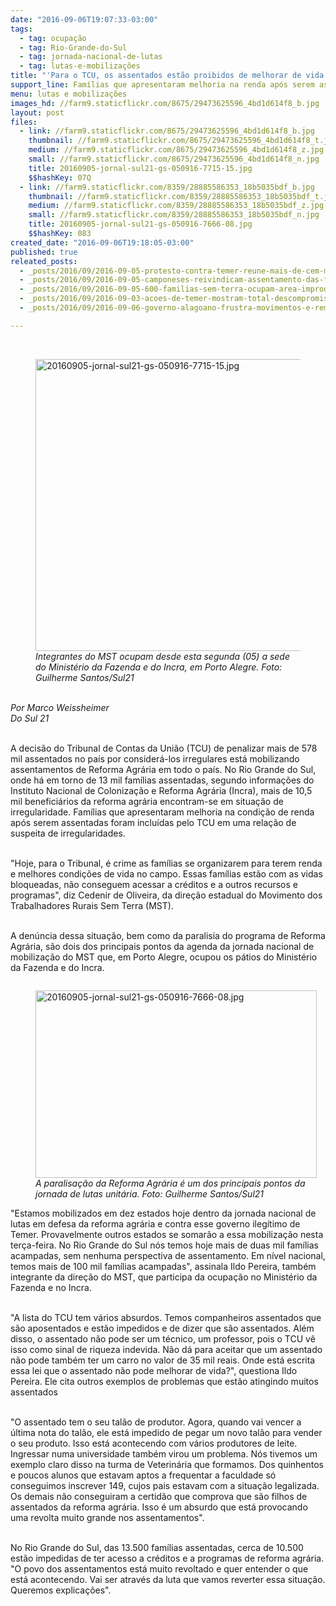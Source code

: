 ```yaml
---
date: "2016-09-06T19:07:33-03:00"
tags:
  - tag: ocupação
  - tag: Rio-Grande-do-Sul
  - tag: jornada-nacional-de-lutas
  - tag: lutas-e-mobilizações
title: "'Para o TCU, os assentados estão proibidos de melhorar de vida', diz MST"
support_line: Famílias que apresentaram melhoria na renda após serem assentadas foram incluídas pelo TCU em uma relação de suspeita de irregularidades
menu: lutas e mobilizações
images_hd: //farm9.staticflickr.com/8675/29473625596_4bd1d614f8_b.jpg
layout: post
files:
  - link: //farm9.staticflickr.com/8675/29473625596_4bd1d614f8_b.jpg
    thumbnail: //farm9.staticflickr.com/8675/29473625596_4bd1d614f8_t.jpg
    medium: //farm9.staticflickr.com/8675/29473625596_4bd1d614f8_z.jpg
    small: //farm9.staticflickr.com/8675/29473625596_4bd1d614f8_n.jpg
    title: 20160905-jornal-sul21-gs-050916-7715-15.jpg
    $$hashKey: 07Q
  - link: //farm9.staticflickr.com/8359/28885586353_18b5035bdf_b.jpg
    thumbnail: //farm9.staticflickr.com/8359/28885586353_18b5035bdf_t.jpg
    medium: //farm9.staticflickr.com/8359/28885586353_18b5035bdf_z.jpg
    small: //farm9.staticflickr.com/8359/28885586353_18b5035bdf_n.jpg
    title: 20160905-jornal-sul21-gs-050916-7666-08.jpg
    $$hashKey: 083
created_date: "2016-09-06T19:18:05-03:00"
published: true
releated_posts:
  - _posts/2016/09/2016-09-05-protesto-contra-temer-reune-mais-de-cem-mil-na-paulista.md
  - _posts/2016/09/2016-09-05-camponeses-reivindicam-assentamento-das-familias-acampadas-em-mato-grosso.md
  - _posts/2016/09/2016-09-05-600-familias-sem-terra-ocupam-area-improdutiva-no-rio-grande-do-norte.md
  - _posts/2016/09/2016-09-03-acoes-de-temer-mostram-total-descompromisso-com-a-reforma-agraria-no-brasil-destaca-patrus.md
  - _posts/2016/09/2016-09-06-governo-alagoano-frustra-movimentos-e-remarca-audiencia-para-esta-terca-feira.md

---
```

<p>&nbsp;</p>

<figure class="image"><img alt="20160905-jornal-sul21-gs-050916-7715-15.jpg" height="467" src="//farm9.staticflickr.com/8675/29473625596_4bd1d614f8_b.jpg" width="700" />
<figcaption><em>Integrantes do MST ocupam desde esta segunda (05) a sede do Minist&eacute;rio da Fazenda e do Incra, em Porto Alegre. Foto: Guilherme Santos/Sul21</em></figcaption>
</figure>

<p><br />
<em>Por Marco Weissheimer<br />
Do Sul 21&nbsp;</em></p>

<p><br />
A decis&atilde;o do Tribunal de Contas da Uni&atilde;o (TCU) de penalizar mais de 578 mil assentados no pa&iacute;s por consider&aacute;-los irregulares est&aacute; mobilizando assentamentos de Reforma Agr&aacute;ria em todo o pa&iacute;s. No Rio Grande do Sul, onde h&aacute; em torno de 13 mil fam&iacute;lias assentadas, segundo informa&ccedil;&otilde;es do Instituto Nacional de Coloniza&ccedil;&atilde;o e Reforma Agr&aacute;ria (Incra), mais de 10,5 mil benefici&aacute;rios da reforma agr&aacute;ria encontram-se em situa&ccedil;&atilde;o de irregularidade. Fam&iacute;lias que apresentaram melhoria na condi&ccedil;&atilde;o de renda ap&oacute;s serem assentadas foram inclu&iacute;das pelo TCU em uma rela&ccedil;&atilde;o de suspeita de irregularidades.</p>

<p><br />
&quot;Hoje, para o Tribunal, &eacute; crime as fam&iacute;lias se organizarem para terem renda e melhores condi&ccedil;&otilde;es de vida no campo. Essas fam&iacute;lias est&atilde;o com as vidas bloqueadas, n&atilde;o conseguem acessar a cr&eacute;ditos e a outros recursos e programas&quot;, diz Cedenir de Oliveira, da dire&ccedil;&atilde;o estadual do Movimento dos Trabalhadores Rurais Sem Terra (MST).</p>

<p><br />
A den&uacute;ncia dessa situa&ccedil;&atilde;o, bem como da paralisia do programa de Reforma Agr&aacute;ria, s&atilde;o dois dos principais pontos da agenda da jornada nacional de mobiliza&ccedil;&atilde;o do MST que, em Porto Alegre, ocupou os p&aacute;tios do Minist&eacute;rio da Fazenda e do Incra. &nbsp;</p>

<figure class="image" style="float:left"><img alt="20160905-jornal-sul21-gs-050916-7666-08.jpg" height="300" src="//farm9.staticflickr.com/8359/28885586353_18b5035bdf_b.jpg" width="450" />
<figcaption><em>A paralisa&ccedil;&atilde;o da Reforma Agr&aacute;ria &eacute; um dos principais pontos da<br />
jornada de lutas unit&aacute;ria.&nbsp;Foto: Guilherme Santos/Sul21&nbsp;</em></figcaption>
</figure>

<p><br />
&quot;Estamos mobilizados em dez estados hoje dentro da jornada nacional de lutas em defesa da reforma agr&aacute;ria e contra esse governo ileg&iacute;timo de Temer. Provavelmente outros estados se somar&atilde;o a essa mobiliza&ccedil;&atilde;o nesta ter&ccedil;a-feira. No Rio Grande do Sul n&oacute;s temos hoje mais de duas mil fam&iacute;lias acampadas, sem nenhuma perspectiva de assentamento. Em n&iacute;vel nacional, temos mais de 100 mil fam&iacute;lias acampadas&quot;, assinala Ildo Pereira, tamb&eacute;m integrante da dire&ccedil;&atilde;o do MST, que participa da ocupa&ccedil;&atilde;o no Minist&eacute;rio da Fazenda e no Incra.</p>

<p><br />
&quot;A lista do TCU tem v&aacute;rios absurdos. Temos companheiros assentados que s&atilde;o aposentados e est&atilde;o impedidos e de dizer que s&atilde;o assentados. Al&eacute;m disso, o assentado n&atilde;o pode ser um t&eacute;cnico, um professor, pois o TCU v&ecirc; isso como sinal de riqueza indevida. N&atilde;o d&aacute; para aceitar que um assentado n&atilde;o pode tamb&eacute;m ter um carro no valor de 35 mil reais. Onde est&aacute; escrita essa lei que o assentado n&atilde;o pode melhorar de vida?&quot;, questiona Ildo Pereira. Ele cita outros exemplos de problemas que est&atilde;o atingindo muitos assentados</p>

<p><br />
&quot;O assentado tem o seu tal&atilde;o de produtor. Agora, quando vai vencer a &uacute;ltima nota do tal&atilde;o, ele est&aacute; impedido de pegar um novo tal&atilde;o para vender o seu produto. Isso est&aacute; acontecendo com v&aacute;rios produtores de leite. Ingressar numa universidade tamb&eacute;m virou um problema. N&oacute;s tivemos um exemplo claro disso na turma de Veterin&aacute;ria que formamos. Dos quinhentos e poucos alunos que estavam aptos a frequentar a faculdade s&oacute; conseguimos inscrever 149, cujos pais estavam com a situa&ccedil;&atilde;o legalizada. Os demais n&atilde;o conseguiram a certid&atilde;o que comprova que s&atilde;o filhos de assentados da reforma agr&aacute;ria. Isso &eacute; um absurdo que est&aacute; provocando uma revolta muito grande nos assentamentos&quot;.</p>

<p><br />
No Rio Grande do Sul, das 13.500 fam&iacute;lias assentadas, cerca de 10.500 est&atilde;o impedidas de ter acesso a cr&eacute;ditos e a programas de reforma agr&aacute;ria. &quot;O povo dos assentamentos est&aacute; muito revoltado e quer entender o que est&aacute; acontecendo. Vai ser atrav&eacute;s da luta que vamos reverter essa situa&ccedil;&atilde;o. Queremos explica&ccedil;&otilde;es&quot;.</p>

